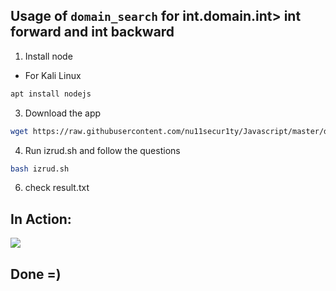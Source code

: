 ## Usage of `domain_search` for int.domain.int> int forward and int backward

1. Install node
- For Kali Linux
```bash
apt install nodejs
```
3. Download the app
```bash
wget https://raw.githubusercontent.com/nu11secur1ty/Javascript/master/domain_search/izrud.sh
```
4. Run izrud.sh and follow the questions
```bash
bash izrud.sh
```
6. check result.txt

## In Action:
![](https://github.com/nu11secur1ty/Javascript/blob/master/domain_search/Docs/izrud.gif)


## Done =)
